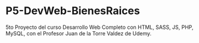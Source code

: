# P5-DevWeb-BienesRaices

5to Proyecto del curso Desarrollo Web Completo con HTML, SASS, JS, PHP, MySQL, con el Profesor Juan de la Torre Valdez de Udemy.